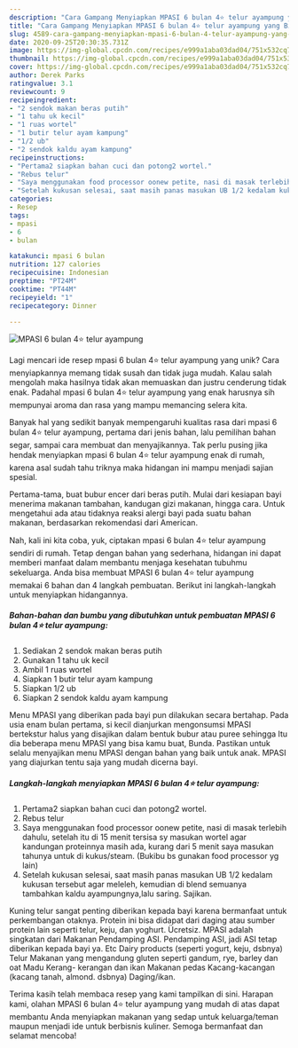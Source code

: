 ```yaml
---
description: "Cara Gampang Menyiapkan MPASI 6 bulan 4⭐️ telur ayampung yang Bikin Ngiler"
title: "Cara Gampang Menyiapkan MPASI 6 bulan 4⭐️ telur ayampung yang Bikin Ngiler"
slug: 4589-cara-gampang-menyiapkan-mpasi-6-bulan-4-telur-ayampung-yang-bikin-ngiler
date: 2020-09-25T20:30:35.731Z
image: https://img-global.cpcdn.com/recipes/e999a1aba03dad04/751x532cq70/mpasi-6-bulan-4⭐️-telur-ayampung-foto-resep-utama.jpg
thumbnail: https://img-global.cpcdn.com/recipes/e999a1aba03dad04/751x532cq70/mpasi-6-bulan-4⭐️-telur-ayampung-foto-resep-utama.jpg
cover: https://img-global.cpcdn.com/recipes/e999a1aba03dad04/751x532cq70/mpasi-6-bulan-4⭐️-telur-ayampung-foto-resep-utama.jpg
author: Derek Parks
ratingvalue: 3.1
reviewcount: 9
recipeingredient:
- "2 sendok makan beras putih"
- "1 tahu uk kecil"
- "1 ruas wortel"
- "1 butir telur ayam kampung"
- "1/2 ub"
- "2 sendok kaldu ayam kampung"
recipeinstructions:
- "Pertama2 siapkan bahan cuci dan potong2 wortel."
- "Rebus telur"
- "Saya menggunakan food processor oonew petite, nasi di masak terlebih dahulu, setelah itu di 15 menit tersisa sy masukan wortel agar kandungan proteinnya masih ada, kurang dari 5 menit saya masukan tahunya untuk di kukus/steam. (Bukibu bs gunakan food processor yg lain)"
- "Setelah kukusan selesai, saat masih panas masukan UB 1/2 kedalam kukusan tersebut agar meleleh, kemudian di blend semuanya tambahkan kaldu ayampungnya,lalu saring. Sajikan."
categories:
- Resep
tags:
- mpasi
- 6
- bulan

katakunci: mpasi 6 bulan 
nutrition: 127 calories
recipecuisine: Indonesian
preptime: "PT24M"
cooktime: "PT44M"
recipeyield: "1"
recipecategory: Dinner

---
```



![MPASI 6 bulan 4⭐️ telur ayampung](https://img-global.cpcdn.com/recipes/e999a1aba03dad04/751x532cq70/mpasi-6-bulan-4⭐️-telur-ayampung-foto-resep-utama.jpg)

Lagi mencari ide resep mpasi 6 bulan 4⭐️ telur ayampung yang unik? Cara menyiapkannya memang tidak susah dan tidak juga mudah. Kalau salah mengolah maka hasilnya tidak akan memuaskan dan justru cenderung tidak enak. Padahal mpasi 6 bulan 4⭐️ telur ayampung yang enak harusnya sih mempunyai aroma dan rasa yang mampu memancing selera kita.

Banyak hal yang sedikit banyak mempengaruhi kualitas rasa dari mpasi 6 bulan 4⭐️ telur ayampung, pertama dari jenis bahan, lalu pemilihan bahan segar, sampai cara membuat dan menyajikannya. Tak perlu pusing jika hendak menyiapkan mpasi 6 bulan 4⭐️ telur ayampung enak di rumah, karena asal sudah tahu triknya maka hidangan ini mampu menjadi sajian spesial.

Pertama-tama, buat bubur encer dari beras putih. Mulai dari kesiapan bayi menerima makanan tambahan, kandugan gizi makanan, hingga cara. Untuk mengetahui ada atau tidaknya reaksi alergi bayi pada suatu bahan makanan, berdasarkan rekomendasi dari American.


Nah, kali ini kita coba, yuk, ciptakan mpasi 6 bulan 4⭐️ telur ayampung sendiri di rumah. Tetap dengan bahan yang sederhana, hidangan ini dapat memberi manfaat dalam membantu menjaga kesehatan tubuhmu sekeluarga. Anda bisa membuat MPASI 6 bulan 4⭐️ telur ayampung memakai 6 bahan dan 4 langkah pembuatan. Berikut ini langkah-langkah untuk menyiapkan hidangannya.

<!--inarticleads1-->

##### Bahan-bahan dan bumbu yang dibutuhkan untuk pembuatan MPASI 6 bulan 4⭐️ telur ayampung:

1. Sediakan 2 sendok makan beras putih
1. Gunakan 1 tahu uk kecil
1. Ambil 1 ruas wortel
1. Siapkan 1 butir telur ayam kampung
1. Siapkan 1/2 ub
1. Siapkan 2 sendok kaldu ayam kampung


Menu MPASI yang diberikan pada bayi pun dilakukan secara bertahap. Pada usia enam bulan pertama, si kecil dianjurkan mengonsumsi MPASI bertekstur halus yang disajikan dalam bentuk bubur atau puree sehingga Itu dia beberapa menu MPASI yang bisa kamu buat, Bunda. Pastikan untuk selalu menyajikan menu MPASI dengan bahan yang baik untuk anak. MPASI yang diajurkan tentu saja yang mudah dicerna bayi. 

<!--inarticleads2-->

##### Langkah-langkah menyiapkan MPASI 6 bulan 4⭐️ telur ayampung:

1. Pertama2 siapkan bahan cuci dan potong2 wortel.
1. Rebus telur
1. Saya menggunakan food processor oonew petite, nasi di masak terlebih dahulu, setelah itu di 15 menit tersisa sy masukan wortel agar kandungan proteinnya masih ada, kurang dari 5 menit saya masukan tahunya untuk di kukus/steam. (Bukibu bs gunakan food processor yg lain)
1. Setelah kukusan selesai, saat masih panas masukan UB 1/2 kedalam kukusan tersebut agar meleleh, kemudian di blend semuanya tambahkan kaldu ayampungnya,lalu saring. Sajikan.


Kuning telur sangat penting diberikan kepada bayi karena bermanfaat untuk perkembangan otaknya. Protein ini bisa didapat dari daging atau sumber protein lain seperti telur, keju, dan yoghurt. Ücretsiz. MPASI adalah singkatan dari Makanan Pendamping ASI. Pendamping ASI, jadi ASI tetap diberikan kepada bayi ya. Etc Dairy products (seperti yogurt, keju, dsbnya) Telur Makanan yang mengandung gluten seperti gandum, rye, barley dan oat Madu Kerang- kerangan dan ikan Makanan pedas Kacang-kacangan (kacang tanah, almond. dsbnya) Daging/ikan. 

Terima kasih telah membaca resep yang kami tampilkan di sini. Harapan kami, olahan MPASI 6 bulan 4⭐️ telur ayampung yang mudah di atas dapat membantu Anda menyiapkan makanan yang sedap untuk keluarga/teman maupun menjadi ide untuk berbisnis kuliner. Semoga bermanfaat dan selamat mencoba!
